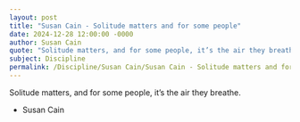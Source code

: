 ```yaml
---
layout: post
title: "Susan Cain - Solitude matters and for some people"
date: 2024-12-28 12:00:00 -0000
author: Susan Cain
quote: "Solitude matters, and for some people, it’s the air they breathe."
subject: Discipline
permalink: /Discipline/Susan Cain/Susan Cain - Solitude matters and for some people
---
```


Solitude matters, and for some people, it’s the air they breathe.

- Susan Cain

